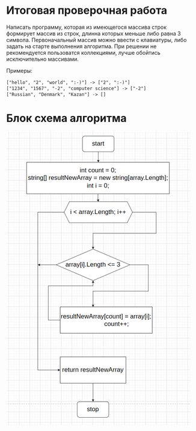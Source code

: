 # Итоговая проверочная работа

Написать программу, которая из имеющегося массива строк формирует массив из строк, длинна которых меньше либо равна 3 символа. Первоначальный массив можно ввести с клавиатуры, либо задать на старте выполнения алгоритма. При решении не рекомендуется пользоватся коллекциями, лучше обойтись исключительно массивами.

Примеры:


    ["hello", "2", "world", ":-)"] -> ["2", ":-)"]
    ["1234", "1567", "-2", "computer science"] -> ["-2"]
    ["Russian", "Denmark", "Kazan"] -> []


# Блок схема алгоритма

![Блок схема](BlockDiagram.png)
